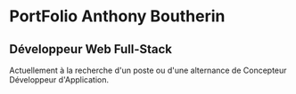 # PortFolio Anthony Boutherin

## Développeur Web Full-Stack 

Actuellement à la recherche d'un poste ou d'une alternance de Concepteur Développeur d'Application.

